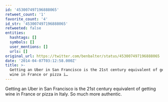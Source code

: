 ```yaml
---
id: '453007497196888065'
retweet_count: '1'
favorite_count: '4'
id_str: '453007497196888065'
retweeted: false
entities:
  hashtags: []
  symbols: []
  user_mentions: []
  urls: []
original_url: https://twitter.com/benbalter/status/453007497196888065
date: '2014-04-07T03:12:58.000Z'
title: >-
  Getting an Uber in San Francisco is the 21st century equivalent of getting
  wine in France or pizza i…
---
```


Getting an Uber in San Francisco is the 21st century equivalent of getting wine in France or pizza in Italy. So much more authentic.